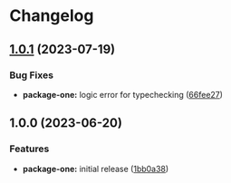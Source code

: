 # Changelog

## [1.0.1](https://github.com/jeremiah-clothier/release-please-demo/compare/clothiernamedjeremiah-package-one-v1.0.0...clothiernamedjeremiah-package-one-v1.0.1) (2023-07-19)


### Bug Fixes

* **package-one:** logic error for typechecking ([66fee27](https://github.com/jeremiah-clothier/release-please-demo/commit/66fee27902586f39029ab30caf25d74d5e06fb1e))

## 1.0.0 (2023-06-20)


### Features

* **package-one:** initial release ([1bb0a38](https://github.com/jeremiah-clothier/release-please-demo/commit/1bb0a3866131045db6792b85e4f4bc4901def9db))
